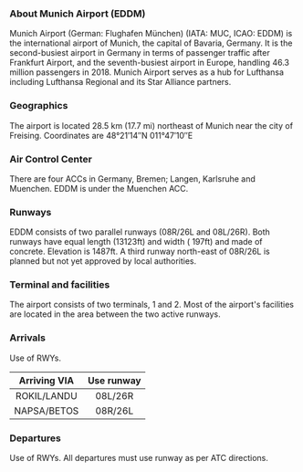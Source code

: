 ### About Munich Airport (EDDM)
Munich Airport (German: Flughafen München) (IATA: MUC, ICAO: EDDM) is the international airport of Munich, the capital of Bavaria, Germany. It is the second-busiest airport in Germany in terms of passenger traffic after Frankfurt Airport, and the seventh-busiest airport in Europe, handling 46.3 million passengers in 2018. Munich Airport serves as a hub for Lufthansa including Lufthansa Regional and its Star Alliance partners.

### Geographics
The airport is located 28.5 km (17.7 mi) northeast of Munich near the city of Freising. Coordinates are 48°21′14″N 011°47′10″E

### Air Control Center
There are four ACCs in Germany, Bremen; Langen, Karlsruhe and Muenchen. EDDM is under the Muenchen ACC.

### Runways
EDDM consists of two parallel runways (08R/26L and 08L/26R). Both runways have equal length (13123ft) and width ( 197ft) and made of concrete. Elevation is 1487ft. A third runway north-east of 08R/26L is planned but not yet approved by local authorities.

### Terminal and facilities
The airport consists of two terminals, 1 and 2. Most of the airport's facilities are located in the area between the two active runways.

### Arrivals
Use of RWYs.

| Arriving VIA | Use runway |
|:------------:|:----------:|
| ROKIL/LANDU | 08L/26R |
| NAPSA/BETOS | 08R/26L |

### Departures
Use of RWYs. All departures must use runway as per ATC directions.

